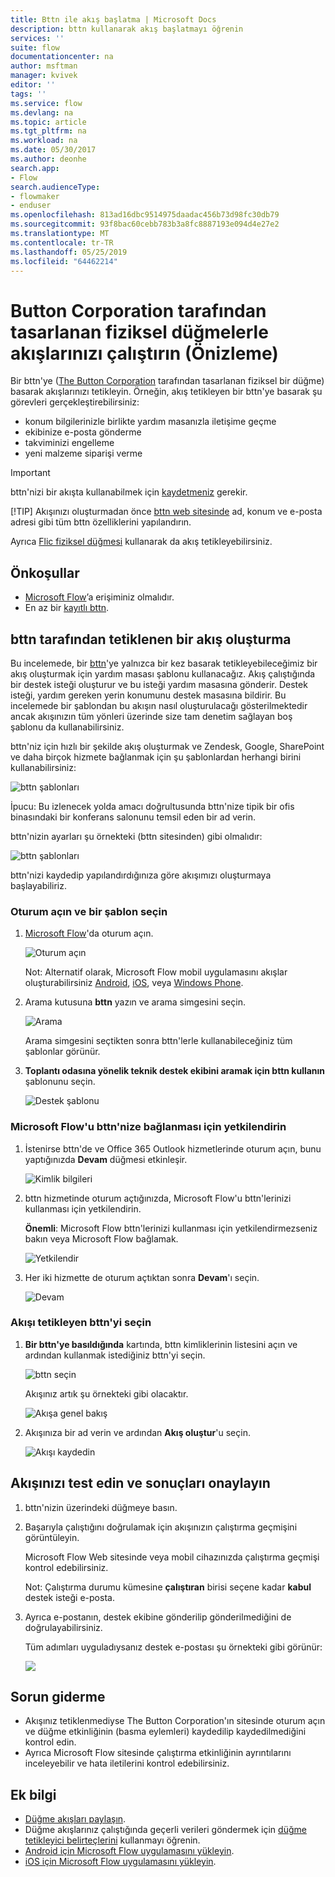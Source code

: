 ```yaml
---
title: Bttn ile akış başlatma | Microsoft Docs
description: bttn kullanarak akış başlatmayı öğrenin
services: ''
suite: flow
documentationcenter: na
author: msftman
manager: kvivek
editor: ''
tags: ''
ms.service: flow
ms.devlang: na
ms.topic: article
ms.tgt_pltfrm: na
ms.workload: na
ms.date: 05/30/2017
ms.author: deonhe
search.app:
- Flow
search.audienceType:
- flowmaker
- enduser
ms.openlocfilehash: 813ad16dbc9514975daadac456b73d98fc30db79
ms.sourcegitcommit: 93f8bac60cebb783b3a8fc8887193e094d4e27e2
ms.translationtype: MT
ms.contentlocale: tr-TR
ms.lasthandoff: 05/25/2019
ms.locfileid: "64462214"
---
```

# <a name="run-your-flows-with-physical-buttons-bttns-from-the-button-corporation-preview"></a>Button Corporation tarafından tasarlanan fiziksel düğmelerle akışlarınızı çalıştırın (Önizleme)
Bir bttn'ye ([The Button Corporation](https://my.bt.tn/) tarafından tasarlanan fiziksel bir düğme) basarak akışlarınızı tetikleyin. Örneğin, akış tetikleyen bir bttn'ye basarak şu görevleri gerçekleştirebilirsiniz:

* konum bilgilerinizle birlikte yardım masanızla iletişime geçme
* ekibinize e-posta gönderme
* takviminizi engelleme
* yeni malzeme siparişi verme

> [!IMPORTANT]
> bttn'nizi bir akışta kullanabilmek için [kaydetmeniz](https://my.bt.tn/) gerekir.
> 
> [!TIP]
> Akışınızı oluşturmadan önce [bttn web sitesinde](https://my.bt.tn/) ad, konum ve e-posta adresi gibi tüm bttn özelliklerini yapılandırın.
> 
> 

Ayrıca [Flic fiziksel düğmesi](flic-button-flows.md) kullanarak da akış tetikleyebilirsiniz.

## <a name="prerequisites"></a>Önkoşullar
* [Microsoft Flow](https://flow.microsoft.com)’a erişiminiz olmalıdır.
* En az bir [kayıtlı bttn](https://my.bt.tn/).

## <a name="create-a-flow-thats-triggered-from-a-bttn"></a>bttn tarafından tetiklenen bir akış oluşturma
Bu incelemede, bir [bttn](https://my.bt.tn/)'ye yalnızca bir kez basarak tetikleyebileceğimiz bir akış oluşturmak için yardım masası şablonu kullanacağız. Akış çalıştığında bir destek isteği oluşturur ve bu isteği yardım masasına gönderir. Destek isteği, yardım gereken yerin konumunu destek masasına bildirir. Bu incelemede bir şablondan bu akışın nasıl oluşturulacağı gösterilmektedir ancak akışınızın tüm yönleri üzerinde size tam denetim sağlayan boş şablonu da kullanabilirsiniz.

bttn'niz için hızlı bir şekilde akış oluşturmak ve Zendesk, Google, SharePoint ve daha birçok hizmete bağlanmak için şu şablonlardan herhangi birini kullanabilirsiniz:

![bttn şablonları](./media/bttn-button-flows/bttn-templates.png)

İpucu: Bu izlenecek yolda amacı doğrultusunda bttn'nize tipik bir ofis binasındaki bir konferans salonunu temsil eden bir ad verin.

bttn'nizin ayarları şu örnekteki (bttn sitesinden) gibi olmalıdır:

![bttn şablonları](./media/bttn-button-flows/bttn-config.png)

bttn'nizi kaydedip yapılandırdığınıza göre akışımızı oluşturmaya başlayabiliriz.

### <a name="sign-in-and-select-a-template"></a>Oturum açın ve bir şablon seçin
1. [Microsoft Flow](https://flow.microsoft.com)'da oturum açın.
   
    ![Oturum açın](./media/bttn-button-flows/sign-into-flow.png)
   
    Not: Alternatif olarak, Microsoft Flow mobil uygulamasını akışlar oluşturabilirsiniz [Android](https://aka.ms/flowmobiledocsandroid), [iOS](https://aka.ms/flowmobiledocsios), veya [Windows Phone](https://aka.ms/flowmobilewindows).
2. Arama kutusuna **bttn** yazın ve arama simgesini seçin.
   
    ![Arama](./media/bttn-button-flows/bttn-search-template.png)
   
    Arama simgesini seçtikten sonra bttn'lerle kullanabileceğiniz tüm şablonlar görünür.
3. **Toplantı odasına yönelik teknik destek ekibini aramak için bttn kullanın** şablonunu seçin.
   
    ![Destek şablonu](./media/bttn-button-flows/bttn-select-template.png)

### <a name="authorize-microsoft-flow-to-connect-to-your-bttn"></a>Microsoft Flow'u bttn'nize bağlanması için yetkilendirin
1. İstenirse bttn'de ve Office 365 Outlook hizmetlerinde oturum açın, bunu yaptığınızda **Devam** düğmesi etkinleşir.
   
    ![Kimlik bilgileri](./media/bttn-button-flows/bttn-provide-credentials.png)
2. bttn hizmetinde oturum açtığınızda, Microsoft Flow'u bttn'lerinizi kullanması için yetkilendirin.
   
    **Önemli**: Microsoft Flow bttn'lerinizi kullanması için yetkilendirmezseniz bakın veya Microsoft Flow bağlamak.
   
    ![Yetkilendir](./media/bttn-button-flows/authorize-bttn.png)
3. Her iki hizmette de oturum açtıktan sonra **Devam**'ı seçin.
   
    ![Devam](./media/bttn-button-flows/continue.png)

### <a name="select-the-bttn-that-triggers-the-flow"></a>Akışı tetikleyen bttn'yi seçin
1. **Bir bttn'ye basıldığında** kartında, bttn kimliklerinin listesini açın ve ardından kullanmak istediğiniz bttn'yi seçin.
   
    ![bttn seçin](./media/bttn-button-flows/bttn-id.png)
   
    Akışınız artık şu örnekteki gibi olacaktır.
   
    ![Akışa genel bakış](./media/bttn-button-flows/bttn-done.png)
2. Akışınıza bir ad verin ve ardından **Akış oluştur**'u seçin.
   
    ![Akışı kaydedin](./media/bttn-button-flows/save.png)

## <a name="test-your-flow-and-confirm-results"></a>Akışınızı test edin ve sonuçları onaylayın
1. bttn'nizin üzerindeki düğmeye basın.
2. Başarıyla çalıştığını doğrulamak için akışınızın çalıştırma geçmişini görüntüleyin.
   
    Microsoft Flow Web sitesinde veya mobil cihazınızda çalıştırma geçmişi kontrol edebilirsiniz.
   
    Not: Çalıştırma durumu kümesine **çalıştıran** birisi seçene kadar **kabul** destek isteği e-posta.
3. Ayrıca e-postanın, destek ekibine gönderilip gönderilmediğini de doğrulayabilirsiniz.
   
    Tüm adımları uyguladıysanız destek e-postası şu örnekteki gibi görünür:
   
    ![](./media/bttn-button-flows/support-request-email.png)

## <a name="troubleshooting"></a>Sorun giderme
* Akışınız tetiklenmediyse The Button Corporation'ın sitesinde oturum açın ve düğme etkinliğinin (basma eylemleri) kaydedilip kaydedilmediğini kontrol edin.
* Ayrıca Microsoft Flow sitesinde çalıştırma etkinliğinin ayrıntılarını inceleyebilir ve hata iletilerini kontrol edebilirsiniz.

## <a name="more-information"></a>Ek bilgi
* [Düğme akışları paylaşın](share-buttons.md).
* Düğme akışlarınız çalıştığında geçerli verileri göndermek için [düğme tetikleyici belirteçlerini](introduction-to-button-trigger-tokens.md) kullanmayı öğrenin.
* [Android için Microsoft Flow uygulamasını yükleyin](https://aka.ms/flowmobiledocsandroid).
* [iOS için Microsoft Flow uygulamasını yükleyin](https://aka.ms/flowmobiledocsios).

